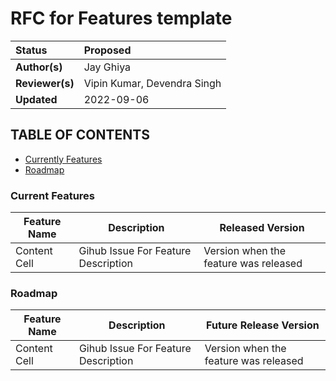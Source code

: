 # RFC for Features template


| Status | Proposed |
:---------| :---------------------------------------------------------|
| **Author(s)** | Jay Ghiya |
| **Reviewer(s)** | Vipin Kumar, Devendra Singh |
| **Updated** | 2022-09-06 |


## TABLE OF CONTENTS
* [Currently Features](#current-feature-name)
* [Roadmap](#roadmap)

### Current Features

| Feature Name | Description | Released Version |
| -------------| ------------ | ------------------
| Content Cell | Gihub Issue For Feature Description | Version when the feature was released|

### Roadmap

| Feature Name | Description | Future Release Version |
| -------------| ------------ | ------------------
| Content Cell | Gihub Issue For Feature Description | Version when the feature was released|



